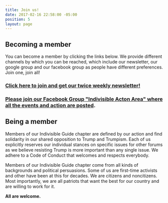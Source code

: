 ```yaml
---
title: Join us!
date: 2017-02-16 22:58:00 -05:00
position: 5
layout: page
---
```


## Becoming a member

You can become a member by clicking the links below. We provide different channels by which you can be reached, which include our newsletter, our google group and our facebook group as people have different preferences. Join one, join all!

### [Click here to join and get our twice weekly newsletter!](https://actionnetwork.org/forms/join-indivisible-acton?source=direct_link&referrer=group-indivisible-acton)


### [Please join our Facebook Group "Indivisible Acton Area" where all the events and action are posted](https://www.facebook.com/groups/IndivisibleActon/).


## Being a member

Members of our Indivisible Guide chapter are defined by our action and find solidarity in our shared opposition to Trump and Trumpism. Each of us explicitly reserves our individual stances on specific issues for other forums as we believe resisting Trump is more important than any single issue. We adhere to a Code of Conduct that welcomes and respects everybody.

Members of our Indivisible Guide chapter come from all kinds of backgrounds and political persuasions. Some of us are first-time activists and other have been at this for decades. We are citizens and noncitizens. Most importantly, we are all patriots that want the best for our country and are willing to work for it.

**All are welcome.**
